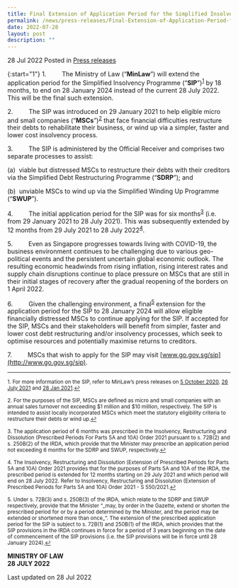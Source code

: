 ```yaml
---
title: Final Extension of Application Period for the Simplified Insolvency Programme
permalink: /news/press-releases/Final-Extension-of-Application-Period-for-the-Simplified-Insolvency-Programme
date: 2022-07-28
layout: post
description: ""
---
```

28 Jul 2022 Posted in [Press releases](/news/press-releases)

{:start="1"}
1.         The Ministry of Law (“**MinLaw**”) will extend the application period for the Simplified Insolvency Programme (“**SIP**”)<sup><a href="#fn1" id="ref1">1</a></sup> by 18 months, to end on 28 January 2024 instead of the current 28 July 2022. This will be the final such extension.

2.         The SIP was introduced on 29 January 2021 to help eligible micro and small companies (“**MSCs**”)<sup><a href="#fn2" id="ref2">2</a></sup> that face financial difficulties restructure their debts to rehabilitate their business, or wind up via a simpler, faster and lower cost insolvency process.

3.         The SIP is administered by the Official Receiver and comprises two separate processes to assist:

(a)  viable but distressed MSCs to restructure their debts with their creditors via the Simplified Debt Restructuring Programme (“**SDRP**”); and

(b)  unviable MSCs to wind up via the Simplified Winding Up Programme (“**SWUP**”).

4.         The initial application period for the SIP was for six months<sup><a href="#fn3" id="ref3">3</a></sup> (i.e. from 29 January 2021 to 28 July 2021). This was subsequently extended by 12 months from 29 July 2021 to 28 July 2022<sup><a href="#fn4" id="ref4">4</a></sup>.

5.         Even as Singapore progresses towards living with COVID-19, the business environment continues to be challenging due to various geo-political events and the persistent uncertain global economic outlook. The resulting economic headwinds from rising inflation, rising interest rates and supply chain disruptions continue to place pressure on MSCs that are still in their initial stages of recovery after the gradual reopening of the borders on 1 April 2022.  

6.         Given the challenging environment, a final<sup><a href="#fn5" id="ref5">5</a></sup> extension for the application period for the SIP to 28 January 2024 will allow eligible financially distressed MSCs to continue applying for the SIP. If accepted for the SIP, MSCs and their stakeholders will benefit from simpler, faster and lower cost debt restructuring and/or insolvency processes, which seek to optimise resources and potentially maximise returns to creditors.

7.         MSCs that wish to apply for the SIP may visit [www.go.gov.sg/sip](http://www.go.gov.sg/sip).

  

* * *

<p><sup id="fn1">1. For more information on the SIP, refer to MinLaw’s press releases on <a href="https://www.mlaw.gov.sg/news/press-releases/simplified-insolvency-programme">5 October 2020</a>, <a href="https://www.mlaw.gov.sg/news/press-releases/extension-of-application-period-for-simplified-insolvency-programme">26 July 2021</a> and <a href="https://www.mlaw.gov.sg/news/press-releases/simplified-insolvency-programme-commences">28 Jan 2021</a>.<a href="#ref1" title="Jump back to footnote 1 in the text.">↩</a></sup></p>

<p><sup id="fn2">2. For the purposes of the SIP, MSCs are defined as micro and small companies with an annual sales turnover not exceeding $1 million and $10 million, respectively. The SIP is intended to assist locally incorporated MSCs which meet the statutory eligibility criteria to restructure their debts or wind up.<a href="#ref2" title="Jump back to footnote 2 in the text.">↩</a></sup></p>

<p><sup id="fn3">3. The application period of 6 months was prescribed in the Insolvency, Restructuring and Dissolution (Prescribed Periods For Parts 5A and 10A) Order 2021 pursuant to s. 72B(2) and s. 250B(2) of the IRDA, which provide that the Minister may prescribe an application period not exceeding 6 months for the SDRP and SWUP, respectively.<a href="#ref3" title="Jump back to footnote 3 in the text.">↩</a></sup></p>

<p><sup id="fn4">4. The Insolvency, Restructuring and Dissolution (Extension of Prescribed Periods for Parts 5A and 10A) Order 2021 provides that for the purposes of Parts 5A and 10A of the IRDA, the prescribed period is extended for 12 months starting on 29 July 2021 and which period will end on 28 July 2022. Refer to Insolvency, Restructuring and Dissolution (Extension of Prescribed Periods for Parts 5A and 10A) Order 2021 - S 550/2021.<a href="#ref4" title="Jump back to footnote 4 in the text.">↩</a></sup></p>

<p><sup id="fn5">5. Under s. 72B(3) and s. 250B(3) of the IRDA, which relate to the SDRP and SWUP respectively, provide that the Minister “_may, by order in the Gazette, extend or shorten the prescribed period for or by a period determined by the Minister, and the period may be extended or shortened more than once_”. The extension of the prescribed application period for the SIP is subject to s. 72B(1) and 250B(1) of the IRDA, which provides that the SIP provisions in the IRDA continues in force for a period of 3 years beginning on the date of commencement of the SIP provisions (i.e. the SIP provisions will be in force until 28 January 2024).<a href="#ref5" title="Jump back to footnote 5 in the text.">↩</a></sup></p>


**MINISTRY OF LAW**
<br>**28 JULY 2022**



<p class="right-side-updated">Last updated on 28 Jul 2022</p>